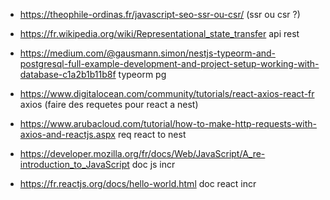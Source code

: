  - https://theophile-ordinas.fr/javascript-seo-ssr-ou-csr/ (ssr ou csr ?)
 - https://fr.wikipedia.org/wiki/Representational_state_transfer api rest

 - https://medium.com/@gausmann.simon/nestjs-typeorm-and-postgresql-full-example-development-and-project-setup-working-with-database-c1a2b1b11b8f typeorm pg

 - https://www.digitalocean.com/community/tutorials/react-axios-react-fr axios (faire des requetes pour react a nest)
 - https://www.arubacloud.com/tutorial/how-to-make-http-requests-with-axios-and-reactjs.aspx req react to nest

 - https://developer.mozilla.org/fr/docs/Web/JavaScript/A_re-introduction_to_JavaScript doc js incr
 - https://fr.reactjs.org/docs/hello-world.html doc react incr

